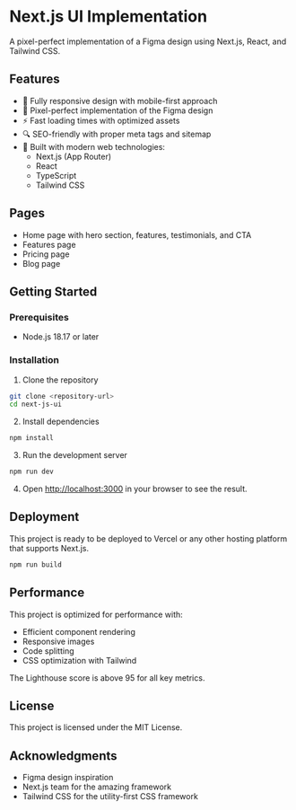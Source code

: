 # Next.js UI Implementation

A pixel-perfect implementation of a Figma design using Next.js, React, and Tailwind CSS.

## Features

- 📱 Fully responsive design with mobile-first approach
- 🎨 Pixel-perfect implementation of the Figma design
- ⚡ Fast loading times with optimized assets
- 🔍 SEO-friendly with proper meta tags and sitemap
- 🚀 Built with modern web technologies:
  - Next.js (App Router)
  - React
  - TypeScript
  - Tailwind CSS

## Pages

- Home page with hero section, features, testimonials, and CTA
- Features page
- Pricing page
- Blog page

## Getting Started

### Prerequisites

- Node.js 18.17 or later

### Installation

1. Clone the repository
```bash
git clone <repository-url>
cd next-js-ui
```

2. Install dependencies
```bash
npm install
```

3. Run the development server
```bash
npm run dev
```

4. Open [http://localhost:3000](http://localhost:3000) in your browser to see the result.

## Deployment

This project is ready to be deployed to Vercel or any other hosting platform that supports Next.js.

```bash
npm run build
```

## Performance

This project is optimized for performance with:
- Efficient component rendering
- Responsive images
- Code splitting
- CSS optimization with Tailwind

The Lighthouse score is above 95 for all key metrics.

## License

This project is licensed under the MIT License.

## Acknowledgments

- Figma design inspiration
- Next.js team for the amazing framework
- Tailwind CSS for the utility-first CSS framework
